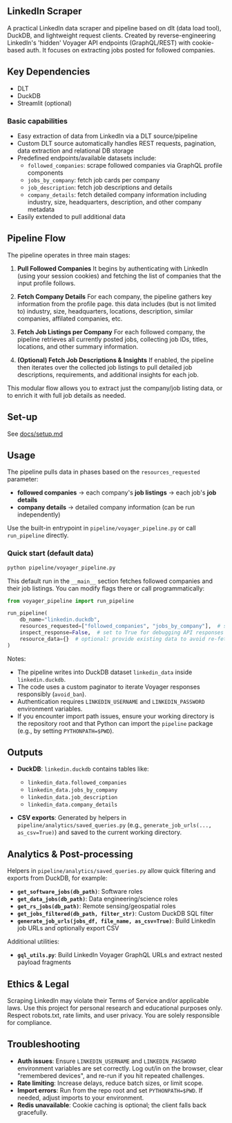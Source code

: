 ## LinkedIn Scraper

A practical LinkedIn data scraper and pipeline based on dlt (data load tool), DuckDB, and lightweight request clients. Created by reverse-engineering LinkedIn's 'hidden' Voyager API endpoints (GraphQL/REST) with cookie-based auth. It focuses on extracting jobs posted for followed companies.

## Key Dependencies
- DLT
- DuckDB
- Streamlit (optional)

### Basic capabilities
  - Easy extraction of data from LinkedIn via a DLT source/pipeline
  - Custom DLT source automatically handles REST requests, pagination, data extraction and relational DB storage
  - Predefined endpoints/available datasets include:
    - `followed_companies`: scrape followed companies via GraphQL profile components
    - `jobs_by_company`: fetch job cards per company
    - `job_description`: fetch job descriptions and details
    - `company_details`: fetch detailed company information including industry, size, headquarters, description, and other company metadata
  - Easily extended to pull additional data

## Pipeline Flow


The pipeline operates in three main stages:

1. **Pull Followed Companies**
   It begins by authenticating with LinkedIn (using your session cookies) and fetching the list of companies that the input profile follows.

2. **Fetch Company Details**
    For each company, the pipeline gathers key information from the profile page. this data includes (but is not limited to) industry, size, headquarters, locations, description, similar companies, affilated companies, etc.

2. **Fetch Job Listings per Company**
   For each followed company, the pipeline retrieves all currently posted jobs, collecting job IDs, titles, locations, and other summary information.

3. **(Optional) Fetch Job Descriptions & Insights**
   If enabled, the pipeline then iterates over the collected job listings to pull detailed job descriptions, requirements, and additional insights for each job.

This modular flow allows you to extract just the company/job listing data, or to enrich it with full job details as needed.


## Set-up
See [docs/setup.md](docs/setup.md)


## Usage

The pipeline pulls data in phases based on the `resources_requested` parameter:
- **followed companies** → each company's **job listings** → each job's **job details**
- **company details** → detailed company information (can be run independently)

Use the built-in entrypoint in `pipeline/voyager_pipeline.py` or call `run_pipeline` directly.

### Quick start (default data)
```bash
python pipeline/voyager_pipeline.py
```

This default run in the `__main__` section fetches followed companies and their job listings. You can modify flags there or call programmatically:

```python
from voyager_pipeline import run_pipeline

run_pipeline(
    db_name="linkedin.duckdb",
    resources_requested=["followed_companies", "jobs_by_company"],  # specify which endpoints to run
    inspect_response=False,  # set to True for debugging API responses
    resource_data={}  # optional: provide existing data to avoid re-fetching
)
```

Notes:
- The pipeline writes into DuckDB dataset `linkedin_data` inside `linkedin.duckdb`.
- The code uses a custom paginator to iterate Voyager responses responsibly (`avoid_ban`).
- Authentication requires `LINKEDIN_USERNAME` and `LINKEDIN_PASSWORD` environment variables.
- If you encounter import path issues, ensure your working directory is the repository root and that Python can import the `pipeline` package (e.g., by setting `PYTHONPATH=$PWD`).

## Outputs

- **DuckDB**: `linkedin.duckdb` contains tables like:
  - `linkedin_data.followed_companies`
  - `linkedin_data.jobs_by_company`
  - `linkedin_data.job_description`
  - `linkedin_data.company_details`

- **CSV exports**: Generated by helpers in `pipeline/analytics/saved_queries.py` (e.g., `generate_job_urls(..., as_csv=True)`) and saved to the current working directory.


## Analytics & Post-processing

Helpers in `pipeline/analytics/saved_queries.py` allow quick filtering and exports from DuckDB, for example:
- **`get_software_jobs(db_path)`**: Software roles
- **`get_data_jobs(db_path)`**: Data engineering/science roles
- **`get_rs_jobs(db_path)`**: Remote sensing/geospatial roles
- **`get_jobs_filtered(db_path, filter_str)`**: Custom DuckDB SQL filter
- **`generate_job_urls(jobs_df, file_name, as_csv=True)`**: Build LinkedIn job URLs and optionally export CSV

Additional utilities:
- **`gql_utils.py`**: Build LinkedIn Voyager GraphQL URLs and extract nested payload fragments


## Ethics & Legal

Scraping LinkedIn may violate their Terms of Service and/or applicable laws. Use this project for personal research and educational purposes only. Respect robots.txt, rate limits, and user privacy. You are solely responsible for compliance.

## Troubleshooting
- **Auth issues**: Ensure `LINKEDIN_USERNAME` and `LINKEDIN_PASSWORD` environment variables are set correctly. Log out/in on the browser, clear "remembered devices", and re-run if you hit repeated challenges.
- **Rate limiting**: Increase delays, reduce batch sizes, or limit scope.
- **Import errors**: Run from the repo root and set `PYTHONPATH=$PWD`. If needed, adjust imports to your environment.
- **Redis unavailable**: Cookie caching is optional; the client falls back gracefully.
